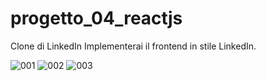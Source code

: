 # progetto_04_reactjs

Clone di LinkedIn 
Implementerai il frontend in stile LinkedIn.

![001](https://user-images.githubusercontent.com/98649610/216772433-a34779a6-94c7-4b45-9cf6-780ca9952a08.JPG)
![002](https://user-images.githubusercontent.com/98649610/216772436-86c5e064-f5b6-49d7-aedc-387829f6f717.JPG)
![003](https://user-images.githubusercontent.com/98649610/216772439-9d83f7c1-c26b-4f53-851b-8dfd6a082144.JPG)
